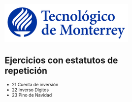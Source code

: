 ![Tec de Monterrey](images/logotecmty.png)
# Ejercicios con estatutos de repetición

- 21 Cuenta de inversión
- 22 Inverso Dígitos
- 23 Pino de Navidad
